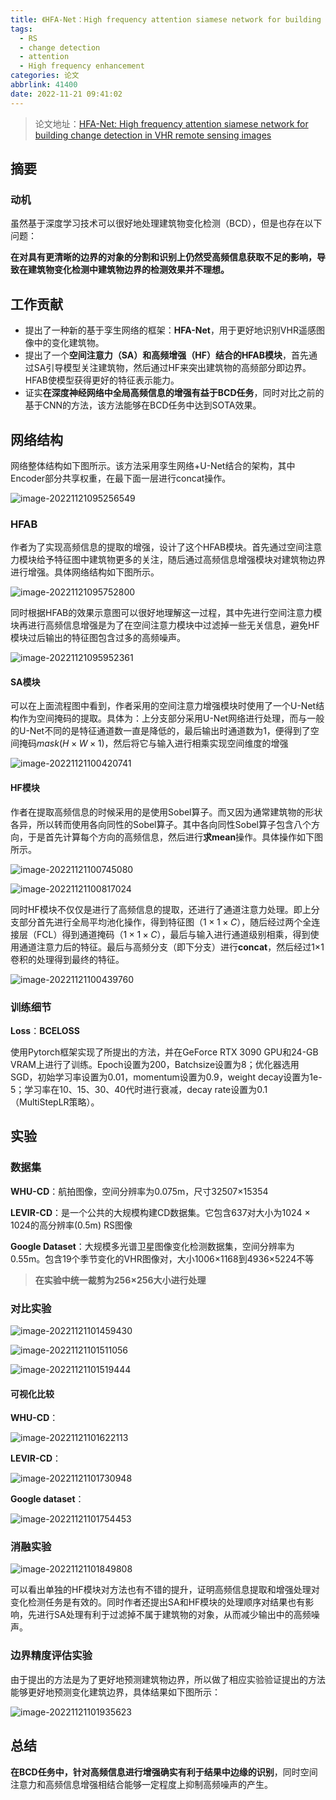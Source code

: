 ```yaml
---
title: 《HFA-Net：High frequency attention siamese network for building change detection in VHR remote sensing images》笔记
tags:
  - RS
  - change detection
  - attention
  - High frequency enhancement
categories: 论文
abbrlink: 41400
date: 2022-11-21 09:41:02
---
```




> 论文地址：[HFA-Net: High frequency attention siamese network for building change detection in VHR remote sensing images](https://www.sciencedirect.com/science/article/abs/pii/S0031320322001984)



## 摘要

### 动机

虽然基于深度学习技术可以很好地处理建筑物变化检测（BCD），但是也存在以下问题：

**在对具有更清晰的边界的对象的分割和识别上仍然受高频信息获取不足的影响，导致在建筑物变化检测中建筑物边界的检测效果并不理想。**



## 工作贡献

- 提出了一种新的基于孪生网络的框架：**HFA-Net**，用于更好地识别VHR遥感图像中的变化建筑物。
- 提出了一个**空间注意力（SA）和高频增强（HF）结合的HFAB模块**，首先通过SA引导模型关注建筑物，然后通过HF来突出建筑物的高频部分即边界。HFAB使模型获得更好的特征表示能力。
- 证实**在深度神经网络中全局高频信息的增强有益于BCD任务**，同时对比之前的基于CNN的方法，该方法能够在BCD任务中达到SOTA效果。



## 网络结构

网络整体结构如下图所示。该方法采用孪生网络+U-Net结合的架构，其中Encoder部分共享权重，在最下面一层进行concat操作。

![image-20221121095256549](https://gitee.com/qingy735/blogimg/raw/master/img/image-20221121095256549.png)



### HFAB

作者为了实现高频信息的提取的增强，设计了这个HFAB模块。首先通过空间注意力模块给予特征图中建筑物更多的关注，随后通过高频信息增强模块对建筑物边界进行增强。具体网络结构如下图所示。

![image-20221121095752800](https://gitee.com/qingy735/blogimg/raw/master/img/image-20221121095752800.png)



同时根据HFAB的效果示意图可以很好地理解这一过程，其中先进行空间注意力模块再进行高频信息增强是为了在空间注意力模块中过滤掉一些无关信息，避免HF模块过后输出的特征图包含过多的高频噪声。

![image-20221121095952361](https://gitee.com/qingy735/blogimg/raw/master/img/image-20221121095952361.png)





#### SA模块

可以在上面流程图中看到，作者采用的空间注意力增强模块时使用了一个U-Net结构作为空间掩码的提取。具体为：上分支部分采用U-Net网络进行处理，而与一般的U-Net不同的是特征通道数一直是降低的，最后输出时通道数为1，便得到了空间掩码$mask(H \times W \times 1)$，然后将它与输入进行相乘实现空间维度的增强

![image-20221121100420741](https://gitee.com/qingy735/blogimg/raw/master/img/image-20221121100420741.png)

#### HF模块

作者在提取高频信息的时候采用的是使用Sobel算子。而又因为通常建筑物的形状各异，所以转而使用各向同性的Sobel算子。其中各向同性Sobel算子包含八个方向，于是首先计算每个方向的高频信息，然后进行**求mean**操作。具体操作如下图所示。

![image-20221121100745080](https://gitee.com/qingy735/blogimg/raw/master/img/image-20221121100745080.png)



![image-20221121100817024](https://gitee.com/qingy735/blogimg/raw/master/img/image-20221121100817024.png)

同时HF模块不仅仅是进行了高频信息的提取，还进行了通道注意力处理。即上分支部分首先进行全局平均池化操作，得到特征图（$1 \times 1 \times C$），随后经过两个全连接层（FCL）得到通道掩码（$1 \times 1 \times C$），最后与输入进行通道级别相乘，得到使用通道注意力后的特征。最后与高频分支（即下分支）进行**concat**，然后经过1×1卷积的处理得到最终的特征。

![image-20221121100439760](https://gitee.com/qingy735/blogimg/raw/master/img/image-20221121100439760.png)



### 训练细节

**Loss**：**BCELOSS**

使用Pytorch框架实现了所提出的方法，并在GeForce RTX 3090 GPU和24-GB VRAM上进行了训练。Epoch设置为200，Batchsize设置为8；优化器选用SGD，初始学习率设置为0.01，momentum设置为0.9，weight decay设置为1e-5；学习率在10、15、30、40代时进行衰减，decay rate设置为0.1（MultiStepLR策略）。





## 实验

### 数据集



**WHU-CD**：航拍图像，空间分辨率为0.075m，尺寸32507×15354



**LEVIR-CD**：是一个公共的大规模构建CD数据集。它包含637对大小为1024 × 1024的高分辨率(0.5m) RS图像



**Google Dataset**：大规模多光谱卫星图像变化检测数据集，空间分辨率为0.55m。包含19个季节变化的VHR图像对，大小1006×1168到4936×5224不等



> **在实验中统一裁剪为256×256大小进行处理**





### 对比实验

![image-20221121101459430](https://gitee.com/qingy735/blogimg/raw/master/img/image-20221121101459430.png)

![image-20221121101511056](https://gitee.com/qingy735/blogimg/raw/master/img/image-20221121101511056.png)



![image-20221121101519444](https://gitee.com/qingy735/blogimg/raw/master/img/image-20221121101519444.png)

#### 可视化比较

**WHU-CD**：

![image-20221121101622113](https://gitee.com/qingy735/blogimg/raw/master/img/image-20221121101622113.png)



**LEVIR-CD**：

![image-20221121101730948](https://gitee.com/qingy735/blogimg/raw/master/img/image-20221121101730948.png)



**Google dataset**：

![image-20221121101754453](https://gitee.com/qingy735/blogimg/raw/master/img/image-20221121101754453.png)





### 消融实验

![image-20221121101849808](https://gitee.com/qingy735/blogimg/raw/master/img/image-20221121101849808.png)

可以看出单独的HF模块对方法也有不错的提升，证明高频信息提取和增强处理对变化检测任务是有效的。同时作者还提出SA和HF模块的处理顺序对结果也有影响，先进行SA处理有利于过滤掉不属于建筑物的对象，从而减少输出中的高频噪声。



### 边界精度评估实验

由于提出的方法是为了更好地预测建筑物边界，所以做了相应实验验证提出的方法能够更好地预测变化建筑边界，具体结果如下图所示：

![image-20221121101935623](https://gitee.com/qingy735/blogimg/raw/master/img/image-20221121101935623.png)







## 总结

**在BCD任务中，针对高频信息进行增强确实有利于结果中边缘的识别**，同时空间注意力和高频信息增强相结合能够一定程度上抑制高频噪声的产生。



























